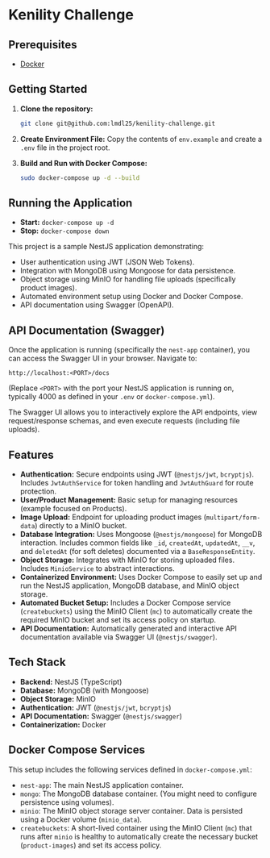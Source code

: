 # Kenility Challenge

## Prerequisites

- [Docker](https://docs.docker.com/get-docker/)

## Getting Started

1. **Clone the repository:**

   ```bash
   git clone git@github.com:lmdl25/kenility-challenge.git
   ```

2. **Create Environment File:**
   Copy the contents of `env.example` and create a `.env` file in the project root.
3. **Build and Run with Docker Compose:**

   ```bash
   sudo docker-compose up -d --build
   ```

## Running the Application

- **Start:** `docker-compose up -d`
- **Stop:** `docker-compose down`

This project is a sample NestJS application demonstrating:

- User authentication using JWT (JSON Web Tokens).
- Integration with MongoDB using Mongoose for data persistence.
- Object storage using MinIO for handling file uploads (specifically product images).
- Automated environment setup using Docker and Docker Compose.
- API documentation using Swagger (OpenAPI).

## API Documentation (Swagger)

Once the application is running (specifically the `nest-app` container), you can access the Swagger UI in your browser. Navigate to:

`http://localhost:<PORT>/docs`

(Replace `<PORT>` with the port your NestJS application is running on, typically 4000 as defined in your `.env` or `docker-compose.yml`).

The Swagger UI allows you to interactively explore the API endpoints, view request/response schemas, and even execute requests (including file uploads).

## Features

- **Authentication:** Secure endpoints using JWT (`@nestjs/jwt`, `bcryptjs`). Includes `JwtAuthService` for token handling and `JwtAuthGuard` for route protection.
- **User/Product Management:** Basic setup for managing resources (example focused on Products).
- **Image Upload:** Endpoint for uploading product images (`multipart/form-data`) directly to a MinIO bucket.
- **Database Integration:** Uses Mongoose (`@nestjs/mongoose`) for MongoDB interaction. Includes common fields like `_id`, `createdAt`, `updatedAt`, `__v`, and `deletedAt` (for soft deletes) documented via a `BaseResponseEntity`.
- **Object Storage:** Integrates with MinIO for storing uploaded files. Includes `MinioService` to abstract interactions.
- **Containerized Environment:** Uses Docker Compose to easily set up and run the NestJS application, MongoDB database, and MinIO object storage.
- **Automated Bucket Setup:** Includes a Docker Compose service (`createbuckets`) using the MinIO Client (`mc`) to automatically create the required MinIO bucket and set its access policy on startup.
- **API Documentation:** Automatically generated and interactive API documentation available via Swagger UI (`@nestjs/swagger`).

## Tech Stack

- **Backend:** NestJS (TypeScript)
- **Database:** MongoDB (with Mongoose)
- **Object Storage:** MinIO
- **Authentication:** JWT (`@nestjs/jwt`, `bcryptjs`)
- **API Documentation:** Swagger (`@nestjs/swagger`)
- **Containerization:** Docker

## Docker Compose Services

This setup includes the following services defined in `docker-compose.yml`:

- `nest-app`: The main NestJS application container.
- `mongo`: The MongoDB database container. (You might need to configure persistence using volumes).
- `minio`: The MinIO object storage server container. Data is persisted using a Docker volume (`minio_data`).
- `createbuckets`: A short-lived container using the MinIO Client (`mc`) that runs after `minio` is healthy to automatically create the necessary bucket (`product-images`) and set its access policy.
